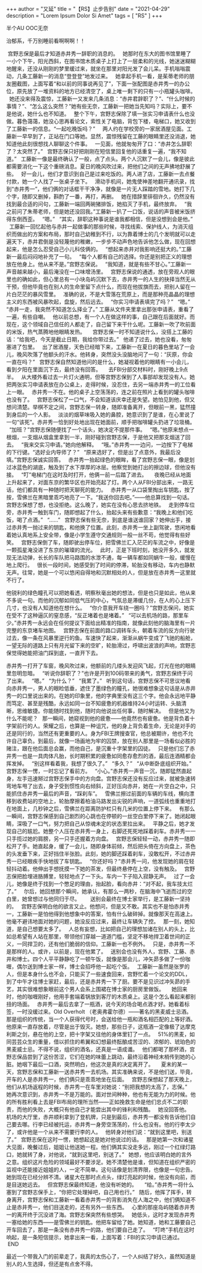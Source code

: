 +++
author = "又延"
title = "【RS】止步告别"
date = "2021-04-29"
description = "Lorem Ipsum Dolor Si Amet"
tags = [
    "RS"
]
+++



半个AU
OOC无奈
 

治郁系，千万别睡前看啊啊啊！！


 宫野志保是最后才知道赤井秀一辞职的消息的。
 
她那时在东大的图书馆里睡了一小个下午，阳光西斜，在图书馆木质桌子上打上了一层柔和的光线，她迷迷糊糊地醒来，还没从刚刚的梦里缓过来，就坐在那里对阳光发了会儿呆。手机嗡嗡震动，几条工藤新一的消息“登登登”地发过来。
 
她拿起手机一看，是茱蒂老师的朋友圈截图，上面写着“和以前的同事说再见了”，下面一张配图是赤井秀一的办公位，原先放了一堆资料的地方已经清空了，桌上唯一剩下的只有一小瓶罐头咖啡。
 
她还没来得及震惊，工藤新一又发来几条消息：“赤井君辞职了？”、“什么时候的事情？”、“怎么这么突然？”她有些无奈，工藤新一把她当先知吗？实际上，要不是他说，她什么也不知道。
 
整个下午，宫野志保除了填一张实习申请表什么也没做。暮色蔼蔼，她没心思再看论文，索性关了电脑，背包下楼，电梯口，她又收到了工藤新一的信息。“一起吃晚饭吗？”
 
 
两人约在学校旁的一家居酒屋见面。工藤新一早早到了，正站在门口等她。显然，震惊残留在工藤的眼睛里还没消退，她知道他此刻很想找人聊聊这个件事。
 
一见面，他就匆匆开了口：“赤井怎么辞职了？太突然了。”
 
宫野志保只好把刚刚在短信里回复他的话重复一遍，“我不知道。”
 
工藤新一像是最终确认了一般，点了点头。两个人沉默了一会儿，像是彼此都需要消化一下这个重磅消息。夏日的晚风吹过来，把他们之间的无声拂地舒展了些。
 
好一会儿，他们才意识到自己是过来吃饭的。两人进了店，工藤新一去点餐付款，她一个人找了一张桌子坐下。
 
滑动手机间，她鬼使神差地翻开通讯录，找到“赤井秀一”，他们俩的对话框干干净净，就像是一片无人踩踏的雪地。她打下几个字，随即又删掉，斟酌了一番，再打，再删。
 
她在措辞里徘徊许久，仍然没有找到最合适的问句，工藤新一端回两碗猪排饭，她掐灭了手机，最终放弃。
 
“我之前问了朱蒂老师，但是她还没回我。”工藤新一扒了一口饭，说话的声音被米饭挤得东倒西歪。
 
“嗯。”
 
“其实，辞职这种事说是谁我都相信，但是没想到会是他。”
 
工藤新一回忆起他与赤井一起做事的那些时候，寻找线索、保护线人，为消灭组织而做出的方案和布局，那时自己幼稚到不行，以为靠着博士的几个发明就可以走遍天下，赤井君倒是没轻蔑他的稚嫩，一步步不动声色地告诉他怎么做，现在回想起来，他是怎么忍受自己小儿科伎俩的。
 
“想起来赤井对我影响还挺大的。”工藤新一最后闷闷地补充了一句。
 
“每个人都有自己的选择。你还是别把正义的理想放在他身上。他从来不是。”宫野志保说。
 
“我知道，就是有些不甘心。”工藤新一声音越来越小，最后淹没在一口味增汤里。
 
宫野志保说的通透，放在旁观人的眼里也的确如此，但心里总有一小块岛屿沉默下去，赤井秀一的人生的抉择当然无从干预，但他毕竟也在别人的生命里留下点什么，而现在他拔旗而去，把别人留在一片白茫茫的暴风雪里。
 
准确的说，不是大雪落在荒原上，而是那种亮晶晶的理想主义的东西被风暴吹起，盘旋，然后远去。
 
“你实习申请表填完了吗？”
 
“嗯。”
 
“赤井一走，我突然不知道怎么择业了。” 工藤从文件夹里拿出那张申请表，重看了一遍，有些自嘲。
 
他以前总想，有一个人在做这样的事，自己跟在后面就好。而现在，这个领域自己信任的人都走了，自己留下来干什么呢。工藤新一吹了吹前面的米饭，热气蒸腾地他眼睛发热。
 
 
宫野志保一时不知道说什么，没搭上工藤的话：“给我吧，今天是截止日期，我给你带过去。”
 
他递了过去，她也没看，匆匆塞进了包里。
 
出了居酒屋，天色已经暗下来，工藤新一在夏日的暮色里站了一会儿，晚风吹落了他额头的汗水。他转身，突然没头没脑地问了一句：“灰原，你会一直在吗？”
 
宫野志保自然知道他问的是什么，她凝视着他的眼睛有一小会儿，看到夕阳在里面沉下去，最终没有回答。
 
 
去FBI分部交材料时，刚好晚上9点半。
 
从大楼外看过去一片灯火通明，但等宫野志保到了人事部却发现没有人。她把两张实习申请表放在办公桌上，走得时候，没忍住，去另一端赤井秀一的工位看上一眼。
 
赤井秀一不在。他的桌子上空荡荡的，连之前在照片上看到的罐头咖啡也没有了。
 
宫野志保松了一口气，不会知道该庆幸还是失望。她怕见到他，但又想问清楚。举棋不定之间，宫野志保一转身，随即准备离开，但眼前一黑，猛然撞到身后的一个人影。
 
淡淡的烟草味吸入她的鼻腔，她意识到了是谁，在心里说了一句“该死”。赤井秀一恰到好处地出现在她面前，顺手把咖啡罐头扔进了垃圾桶。
 
“加班？”宫野志保随便找了一个话头，她决定不提那件事。
 
“嗯。”他原来想点一根烟，一支烟从烟盒里拿到一半，刚好碰到宫野志保，于是他又把那支烟送了回去。
 
“我来交实习申请。”她向他解释。
 
“哦。”赤井秀一一边问，一边按下了电梯的下行键。“选好业内导师了？”
 
“原来选好了，但是出了点意外，我最后没填。”宫野志保诚实回答。
 
赤井秀一抬起绿色的眼眸，看了宫野志保一眼，像是划过冰蓝色的湖底，触及到了水下厚厚的冰层。他察觉到她打出的擦边球，但他没有接。
 
“叮”电梯门在这时及时打开，他俩一前一后踏了进去。
 
 
夜晚已经从地面上升起来了，对面东京的繁华区也开始亮起了灯。两个人从FBI分部出来，一路无话，他们都具有一种随时把天聊死的能力。
 
赤井秀一从口袋里掏出车钥匙，按了按，雪佛兰在黑暗里乖巧地亮了一下。“我送你回去吧。”——他总算找到一句话。
 
宫野志保想了想，也没拒绝。这么晚了，她实在没有心思去挤地铁。
 
走到停车位旁，赤井秀一触到车门，随即想起了什么，抬起头来有些歉意：“我晚上和他们吃饭，喝了点酒。”
 
“……”
 
宫野志保有些无奈，到底是谁送谁回家？她伸出手，接过赤井秀一抛过来的钥匙，和他换了位置。此刻，赤井秀一坐上副驾驶，悠闲地看着她认真地系上安全带，像是小学生遵守交通规则一般一丝不苟，他觉得有些好笑。
 
宫野志保倒了车，随即驶出停车位，把雪佛兰汇入茫茫的车流之中，好像是一颗孤星淹没进了东京的璀璨的流光。
 
此时，正是下班时刻，她没开多久，就发现无法动弹，长长的车队把马路围的水泄不通，每一辆车都如同蜗牛一般，缓慢在地上爬行。
 
很长一段时间，她感受到了时间的停滞，轮胎没有移动，车内也静默无声。往常，她是一个可以悠闲自得地和沉默相处的人，但是放在赤井秀一这里就不行了。

他锐利的绿色瞳孔可以把她看透，明察秋毫出她的想法，但是也只是如此，他从来不多说一句。而他的沉郁如同低气压的中心，气氛总是滞缓几份，在人的心上压下几寸，也没有人知道他在想什么。
 
“你介意我开车绕一圈吗？”宫野志保问，她实在受不了这种逼仄的窒息感，“反正堵着也是堵着。”
 
“可以去机场的路，那里车少。”赤井秀一永远会在任何提议下面给出精准的指南，就像此刻他的脑海里有一片完整的东京堵车地图。
 
宫野志保在前面的路口调转车头，朝着车流的反方向行驶过去，像一条在风暴里逆行的鱼。车速快了起来，渐渐从蜗牛变成了飞驰的船舱，一望无际的道路上只有月光留下来的空旷，轮胎滑过，呼啸出波浪的声响，宫野志保觉得她能把油门踩到底，一直开下去。

赤井秀一打开了车窗，晚风吹过来，他额前的几缕头发迎风飞起，灯光在他的眼睛里忽明忽暗。
 
“听说你辞职了？”也许是开到100码带来的勇气，宫野志保终于问了出来。
 
“嗯。”
 
“为什么？”
 
“我累了。”
 
听到这句话，宫野志保不可思议地看向赤井秀一，男人的眼睑低垂，遮住了墨绿色的瞳孔，她很难想象这句话是从赤井秀一的口里说出来的。在她的印象里，他的字典里没有这三个字。他会永远地平静而笃定、甚至是残酷，永远如同一台不知疲惫的机器维持24小时运转、头脑清晰，思维敏捷。你能随时找到他，随时向他说出任何事，随时解决。
 
但是他又为什么不能呢？
 
那一瞬间，她窥视到他的疲惫——他竟然也有疲惫。他是背负着十字架前行的人。荣耀之后，也算是一种诅咒，他的身上背负着生命，无论是对手的还是同行的，当然还有更重要的人。身为FBI王牌搜查官，他总被期许，他也不允许自己辜负。到最后，就像一场画地为牢的囚禁，放在别人那里是一场看似必胜的赌注，跟在他后面总会赢，而他自己，是沉重十字架里的囚徒。
 
只是他们忘了赤井秀一也是一具肉体凡胎，长时期积累的疲惫如同愈存愈烈的酒，最后连酒精都会挥发掉。
 
“别这样看着我，我想了很久了。”
 
“多久？”
 
“从中断卧底组织开始。”
 
宫野志保一愣，一时忘记了看前方。
 
“小心。”赤井秀一声音一沉，随即猛然直起身，左手迅速掰过宫野志保手中的方向盘。宫野志保还没有反应过来，就被急速转弯地车甩了出去，身子受到惯性向右倾斜，正好压向赤井，她在一片空白之中，只能抓住赤井秀一最后的声音，“踩刹车”。
 
雪佛兰擦过前面的车辆的车线，横向漂移到收费站的空地上，轮胎摩擦着柏油马路发出尖锐的声响，一道弧线也重重地打在地面上，几秒钟之后，雪佛兰在距离防护栏只有几米的位置上停下来。
 
有那么一瞬间，宫野志保感到自己剧烈的心跳也在停顿的一丝空白里停下来了。她闭起眼睛，深吸了一口气，努力把自己从惊魂未定的状态里拉出来。
 
平静之后，她才发现自己的尴尬。她整个人压在赤井秀一身上，右脚还死死地踩着刹车。赤井秀一一只手揽过她的肩膀，另一只手还握着方向盘。
 
宫野志保轻轻一动，赤井秀一随即松开了手。她直起身，缓了一会儿，随即身体前倾，然后把头倚在方向盘上，茶色的头发垂下来，正好挡住半张脸。此刻，她的脚还踩着刹车，没敢松开，不过赤井秀一已经眼疾手快地拔了车钥匙。
 
“你还好吗？”赤井秀一问，他发现她的肩在轻轻抖动着。他伸出手想抚摸一下她的茶发，但最终悬停在上空，没有触及。
 
宫野志保把脸埋进胳膊里，轻轻地点了一下头。车内一下子陷入寂静无声。
 
过了一会儿，她像是终于找到一个憋足的理由，抬起脸，看向赤井：“对不起，我车技太烂了。”
 
 
尔后，她回想那个瞬间，她承认，有那么一两秒，在脑海中飞逝而过的空白里，她曾想过与他同归于尽。
 
 
 
送别会最终在博士家举行，是工藤新一坚持的。
 
宫野志保明白他的欲言又止。他想问，但是又不敢。其实也不是怕赤井秀一，工藤新一是怕他得到他想象中的答案，怕有什么破碎掉。就像那天在高速上。他毫不避讳地面对她的问题，她没反应过来，最终让车辆失了控。
 
那一刻，她知道，是自己想要太多了。
 
人总有妄想，比如把自己的理想加诸在别人的头上，比如总希望有人站在那里，带领他们穿越一道道门槛，坚定不移地捍卫着世间的正义，一同捍卫的，还有他们脆弱的信仰。工藤新一也不例外。
 
只是，赤井秀一不是那样的人。或许，以前是，现在他累了。
 
送别会也没有外人，宫野、工藤、赤井和博士。四个人平平静静吃了一顿午饭，就像是那会儿，冲矢昴多做了一份咖喱，偶尔送到博士家一样，博士会招呼他一起吃个饭。
 
工藤新一虽然是张罗的人，但是本身什么也不会，只能买了一些速食回来，宫野忙着一个论文的DDL，到了中午才往博士家赶，最后，还是赤井秀一下了厨。要不是见识过冲矢昴的手艺，其实很难想象眼前这个男人会系上围裙在博士家的厨房里做饭。
 
 
她回来时，他的咖喱刚好，他用手套端着锅放到客厅的木质桌上。这是个怎么看起来都别扭的场面。
 
赤井秀一最后去拿了一瓶酒，说今天的场合喝点酒才好。她看着标签，一时没缓过来。Old Overholt （老奥弗霍尔德）——著名的黑麦威士忌酒。
 
那是组织的传统，当一个人获得代号时，会送给他一瓶和酒名相匹配的上等好酒。他原来一直存放着，尽管是出于毁灭。她想，那些日子，这瓶酒一定像极了达摩克利斯之剑，悬在他的上空，把十字架又往他的身体里钉了一点。
 
51%的黑麦，如同芸芸众生的重量，借以抓住的希翼和幻想最终酝酿成苦涩的、浓郁的、琥珀色的黑麦威士忌。不得不说，组织的酒名，还真是一语成谶。
 
他们都喝了那杯酒，宫野志保品尝到了这份苦涩，它们在她的味蕾上跳动，最终沿着神经末梢传到她的心脏。她咽下最后一口酒，突然明白，他这次是真的决定离开了。
 
 
夏末的某一天，宫野志保和工藤新一送赤井秀一去机场。其实准确来说，不是他们送，毕竟，开车的人是赤井秀一，他们俩只是乖乖地坐在后面。
 
宫野志保想起了那天晚上，他们从机场返程的时候，赤井秀一在车里对她说：“别把我想的太高了，志保。”
 
她再次意识到，赤井秀一不是万能的。面对世间种种，他也有无能为力的时候。他的所有胜利看上去是FBI布局的理所当然——正如挽救生命是他们忠贞不二的职责，而他的失败，大概只有他自己才能尝出其中的锋利和残酷。
 
她没回答他。
 
 
机场的大厅里，赤井顺利拿到了登机牌，只是到最后，赤井秀一都没有告诉他们自己要去哪。行李已经被托运，赤井秀一身旁空荡荡的，什么也没有。他的行李太少了，或许他是一个从来不需要行李的人。
 
他转身对他们说：“就到这里吧，别送了。”
 
宫野志保在这时一愣，她想起这是她对他说过的话。
 
那是她第一次和诸星大见面，晚餐过后，姐姐让他送她一程。他们俩其实没走多远，刚过一个红绿灯路口，她就转了身，对他说，“就到这里吧，别送了。”
 
她想，他应该明白她的言外之意。组织这片危险的领域最好不要涉足。她不清楚他是谁，但知道在组织严密的监视中还能接近姐姐的人，一定不简单。这句话像是划清界限，也像是一句忠告。她到现在已经分辨不清。诸星大在那时点点头，绿灯亮起的时候，他没有向前，而是目送她远去。
 
但宫野志保最终知道，他没有听她的。
 
 
“给。”赤井秀一将什么塞到了宫野志保手上，“你把它处理掉吧，自己用也行。”
 
随后，他挥了挥手，转身离开，宫野志保和工藤新一看着赤井秀一的背影消失在人海之中，他们俩知道不止是赤井秀一，他们目送走的，还有另外一些东西。
 
心里的那座岛屿随着赤井秀一的离开终于沉没进了海。宫野志保突然有些想哭。
 
她低头，这时才发现赤井秀一塞给她的东西——是雪佛兰的钥匙。他把车留给了她。她知道，她和工藤要自己开车回去了，那是一条没有赤井秀一的路，他们要自己走了。
 
“叮咚”手机在这时响起，是一条短信提示，她拿出来一看，上面写着：FBI的实习申请已通过。
 
 END




最近一个带我入门的前辈走了，我真的太伤心了，一个人纠结了好久，虽然知道是别人的人生选择，但还是有点舍不得。
 
 
 
 

